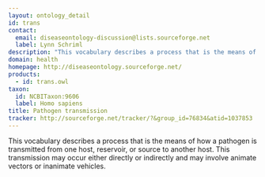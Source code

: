 ```yaml
---
layout: ontology_detail
id: trans
contact: 
  email: diseaseontology-discussion@lists.sourceforge.net
  label: Lynn Schriml
description: "This vocabulary describes a process that is the means of how a pathogen is transmitted from one host, reservoir, or source to another host. This transmission may occur either directly or indirectly and may involve animate vectors or inanimate vehicles.  "
domain: health
homepage: http://diseaseontology.sourceforge.net/
products: 
  - id: trans.owl
taxon: 
  id: NCBITaxon:9606
  label: Homo sapiens
title: Pathogen transmission
tracker: http://sourceforge.net/tracker/?&group_id=76834&atid=1037853
---
```


This vocabulary describes a process that is the means of how a pathogen is transmitted from one host, reservoir, or source to another host. This transmission may occur either directly or indirectly and may involve animate vectors or inanimate vehicles.  